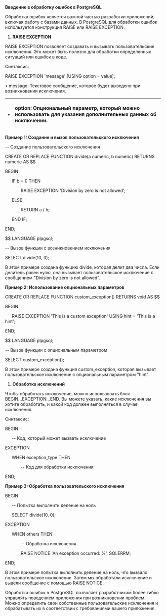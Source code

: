 ﻿**Введение в обработку ошибок в PostgreSQL**

Обработка ошибок является важной частью разработки приложений, включая работу с базами данных. В PostgreSQL для обработки ошибок используется конструкция RAISE или RAISE EXCEPTION.

1. **RAISE EXCEPTION**

RAISE EXCEPTION позволяет создавать и вызывать пользовательские исключения. Это может быть полезно для обработки определенных ситуаций или ошибок в коде.

Синтаксис:

RAISE EXCEPTION 'message' [USING option = value];

• message: Текстовое сообщение, которое будет выведено при возникновении исключения.

|<p>•</p><p></p>|<p>option: Опциональный параметр, который можно использовать для указания дополнительных данных об исключении.</p><p></p>|
| :- | :- |

**Пример 1: Создание и вызов пользовательского исключения**

-- Создание пользовательского исключения

CREATE OR REPLACE FUNCTION divide(a numeric, b numeric) RETURNS numeric AS $$

BEGIN

`   `IF b = 0 THEN

`       `RAISE EXCEPTION 'Division by zero is not allowed';

`   `ELSE

`       `RETURN a / b;

`   `END IF;

END;

$$ LANGUAGE plpgsql;

-- Вызов функции с возникновением исключения

SELECT divide(10, 0);

В этом примере создана функцию divide, которая делит два числа. Если делитель равен нулю, она вызывает пользовательское исключение с сообщением "Division by zero is not allowed".

**Пример 2: Использование опциональных параметров**

CREATE OR REPLACE FUNCTION custom\_exception() RETURNS void AS $$

BEGIN

`   `RAISE EXCEPTION 'This is a custom exception' USING hint = 'This is a hint';

END;

$$ LANGUAGE plpgsql;

-- Вызов функции с опциональным параметром

SELECT custom\_exception();

В этом примере создана функция custom\_exception, которая вызывает пользовательское исключение с опциональным параметром "hint".

1. **Обработка исключений**

Чтобы обработать исключение, можно использовать блок BEGIN...EXCEPTION...END. Вы можете указать, какие исключения вы хотите обработать, и какой код должен выполняться в случае исключения.

Синтаксис:

BEGIN

`   `-- Код, который может вызвать исключение

EXCEPTION

`   `WHEN exception\_type THEN

`       `-- Код для обработки исключения

END;

**Пример 3: Обработка пользовательского исключения**

BEGIN

`   `-- Попытка выполнить деление на ноль

`   `SELECT divide(10, 0);

EXCEPTION

`   `WHEN others THEN

`       `-- Обработка исключения

`       `RAISE NOTICE 'An exception occurred: %', SQLERRM;

END;

В этом примере попытка выполнить деление на ноль, что вызвало пользовательское исключение. Затем мы обработали исключение и вывели сообщение с помощью RAISE NOTICE.

Обработка ошибок в PostgreSQL позволяет разработчикам более гибко управлять поведением приложения при возникновении проблем. Можно определить свои собственные пользовательские исключения и обрабатывать их в соответствии с требованиями вашего приложения.

